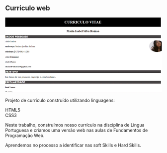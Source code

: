 ## Curriculo web

![Capa do projeto](img/curriculo.gif)

Projeto de currículo construído utilizando linguagens: <br>

HTML5 <br>
CSS3 <br>

Neste trabalho, construímos nosso currículo na disciplina de Lingua Portuguesa e criamos uma versão web nas aulas de Fundamentos de Programação Web. <br>

Aprendemos no processo a identificar nas soft Skills e Hard Skills.